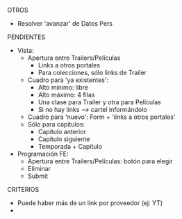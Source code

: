 OTROS
- Resolver 'avanzar' de Datos Pers

PENDIENTES
- Vista:
	- Apertura entre Trailers/Películas
		- Links a otros portales
		- Para colecciones, sólo links de Trailer
	- Cuadro para 'ya existentes': 
		- Alto mínimo: libre
		- Alto máximo: 4 filas
		- Una clase para Trailer y otra para Películas
		- Si no hay links --> cartel informándolo
	- Cuadro para 'nuevo': Form + 'links a otros portales'
	- Sólo para capítulos:
		- Capítulo anterior
		- Capítulo siguiente
		- Temporada + Capítulo
- Programación FE:
	- Apertura entre Trailers/Películas: botón para elegir
	- Eliminar
	- Submit

CRITERIOS
- Puede haber más de un link por proveedor (ej: YT)
- 